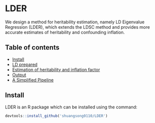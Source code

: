 # LDER
We design a method for heritability estimation, namely LD Eigenvalue Regression (LDER), which extends the LDSC method and provides more accurate estimates of heritability and confounding inflation.

## Table of contents
* [Install](#install)
* [LD prepared](#ld-prepared)
* [Estimation of heritability and inflation factor](#estimation-of-heritability-and-inflation-factor)
* [Output](#output)
* [A Simplified Pipeline](#a-simplified-pipeline)

## Install
LDER is an R package which can be installed using the command:
```r
devtools::install_github('shuangsong0110/LDER')
```
